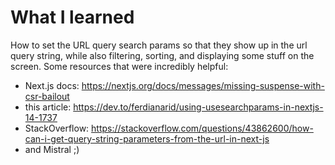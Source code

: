 # What I learned

How to set the URL query search params so that they show up in the url query string, while also filtering, sorting, and displaying some stuff on the screen. Some resources that were incredibly helpful:

- Next.js docs: https://nextjs.org/docs/messages/missing-suspense-with-csr-bailout
- this article: https://dev.to/ferdianarid/using-usesearchparams-in-nextjs-14-1737
- StackOverflow: https://stackoverflow.com/questions/43862600/how-can-i-get-query-string-parameters-from-the-url-in-next-js
- and Mistral ;)
